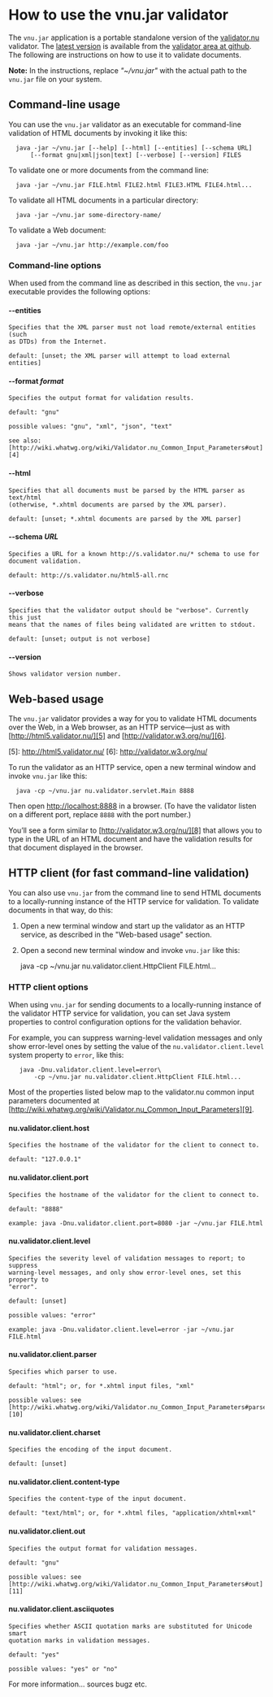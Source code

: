 # How to use the vnu.jar validator

The `vnu.jar` application is a portable standalone version of the
[validator.nu][1] validator. The [latest version][2] is available from the
[validator area at github][3]. The following are instructions on how to use it
to validate documents.

   [1]: http://about.validator.nu/
   [2]: https://github.com/validator/validator.github.io/releases
   [3]: https://github.com/validator/validator.github.io/

**Note:** In the instructions, replace _"~/vnu.jar"_ with the actual path to the
`vnu.jar` file on your system.

## Command-line usage

You can use the `vnu.jar` validator as an executable for command-line validation
of HTML documents by invoking it like this:

      java -jar ~/vnu.jar [--help] [--html] [--entities] [--schema URL]
          [--format gnu|xml|json|text] [--verbose] [--version] FILES

To validate one or more documents from the command line:

      java -jar ~/vnu.jar FILE.html FILE2.html FILE3.HTML FILE4.html...

To validate all HTML documents in a particular directory:

      java -jar ~/vnu.jar some-directory-name/

To validate a Web document:

      java -jar ~/vnu.jar http://example.com/foo

### Command-line options

When used from the command line as described in this section, the `vnu.jar`
executable provides the following options:

#### --entities

    Specifies that the XML parser must not load remote/external entities (such
    as DTDs) from the Internet.

    default: [unset; the XML parser will attempt to load external entities]

#### --format _format_

    Specifies the output format for validation results.

    default: "gnu"

    possible values: "gnu", "xml", "json", "text"

    see also:
    [http://wiki.whatwg.org/wiki/Validator.nu_Common_Input_Parameters#out][4]

   [4]: http://wiki.whatwg.org/wiki/Validator.nu_Common_Input_Parameters#out

#### --html

    Specifies that all documents must be parsed by the HTML parser as text/html
    (otherwise, *.xhtml documents are parsed by the XML parser).

    default: [unset; *.xhtml documents are parsed by the XML parser]

#### --schema _URL_

    Specifies a URL for a known http://s.validator.nu/* schema to use for
    document validation.

    default: http://s.validator.nu/html5-all.rnc

#### --verbose

    Specifies that the validator output should be "verbose". Currently this just
    means that the names of files being validated are written to stdout.

    default: [unset; output is not verbose]

#### --version

    Shows validator version number.

## Web-based usage

The `vnu.jar` validator provides a way for you to validate HTML documents over
the Web, in a Web browser, as an HTTP service—just as with
[http://html5.validator.nu/][5] and [http://validator.w3.org/nu/][6].

   [5]: http://html5.validator.nu/ [6]: http://validator.w3.org/nu/

To run the validator as an HTTP service, open a new terminal window and invoke
`vnu.jar` like this:

      java -cp ~/vnu.jar nu.validator.servlet.Main 8888

Then open [http://localhost:8888][7] in a browser. (To have the validator listen
on a different port, replace `8888` with the port number.)

   [7]: http://localhost:8888

You’ll see a form similar to [http://validator.w3.org/nu/][8] that allows you to
type in the URL of an HTML document and have the validation results for that
document displayed in the browser.

   [8]: http://validator.w3.org/nu/

## HTTP client (for fast command-line validation)

You can also use `vnu.jar` from the command line to send HTML documents to a
locally-running instance of the HTTP service for validation. To validate
documents in that way, do this:

  1. Open a new terminal window and start up the validator as an HTTP service,
  as described in the "Web-based usage" section.

  2. Open a second new terminal window and invoke `vnu.jar` like this:

      java -cp ~/vnu.jar nu.validator.client.HttpClient FILE.html...

### HTTP client options

When using `vnu.jar` for sending documents to a locally-running instance of the
validator HTTP service for validation, you can set Java system properties to
control configuration options for the validation behavior.

For example, you can suppress warning-level validation messages and only show
error-level ones by setting the value of the `nu.validator.client.level` system
property to `error`, like this:

       java -Dnu.validator.client.level=error\
           -cp ~/vnu.jar nu.validator.client.HttpClient FILE.html...

Most of the properties listed below map to the validator.nu common input
parameters documented at
[http://wiki.whatwg.org/wiki/Validator.nu_Common_Input_Parameters][9].

   [9]: http://wiki.whatwg.org/wiki/Validator.nu_Common_Input_Parameters

#### nu.validator.client.host

    Specifies the hostname of the validator for the client to connect to.

    default: "127.0.0.1"

#### nu.validator.client.port

    Specifies the hostname of the validator for the client to connect to.

    default: "8888"

    example: java -Dnu.validator.client.port=8080 -jar ~/vnu.jar FILE.html

#### nu.validator.client.level

    Specifies the severity level of validation messages to report; to suppress
    warning-level messages, and only show error-level ones, set this property to
    "error".

    default: [unset]

    possible values: "error"

    example: java -Dnu.validator.client.level=error -jar ~/vnu.jar FILE.html

#### nu.validator.client.parser

    Specifies which parser to use.

    default: "html"; or, for *.xhtml input files, "xml"

    possible values: see
    [http://wiki.whatwg.org/wiki/Validator.nu_Common_Input_Parameters#parser][10]

   [10]: http://wiki.whatwg.org/wiki/Validator.nu_Common_Input_Parameters#parser

#### nu.validator.client.charset

    Specifies the encoding of the input document.

    default: [unset]

#### nu.validator.client.content-type

    Specifies the content-type of the input document.

    default: "text/html"; or, for *.xhtml files, "application/xhtml+xml"

#### nu.validator.client.out

    Specifies the output format for validation messages.

    default: "gnu"

    possible values: see
    [http://wiki.whatwg.org/wiki/Validator.nu_Common_Input_Parameters#out][11]

   [11]: http://wiki.whatwg.org/wiki/Validator.nu_Common_Input_Parameters#out

#### nu.validator.client.asciiquotes

    Specifies whether ASCII quotation marks are substituted for Unicode smart
    quotation marks in validation messages.

    default: "yes"

    possible values: "yes" or "no"

For more information... sources bugz etc.

